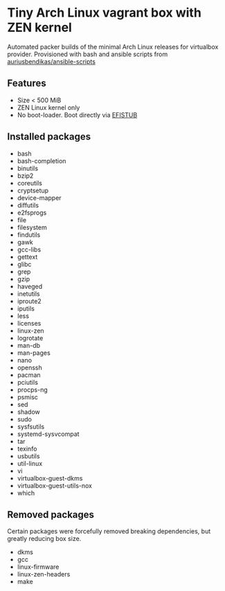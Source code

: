 # Tiny Arch Linux vagrant box with ZEN kernel

Automated packer builds of the minimal Arch Linux releases for virtualbox provider. Provisioned with bash and ansible scripts from [auriusbendikas/ansible-scripts](https://github.com/auriusbendikas/ansible-scripts)

## Features

* Size < 500 MiB
* ZEN Linux kernel only
* No boot-loader. Boot directly via [EFISTUB](https://wiki.archlinux.org/index.php/EFISTUB)

## Installed packages

* bash
* bash-completion
* binutils
* bzip2
* coreutils
* cryptsetup
* device-mapper
* diffutils
* e2fsprogs
* file
* filesystem
* findutils
* gawk
* gcc-libs
* gettext
* glibc
* grep
* gzip
* haveged
* inetutils
* iproute2
* iputils
* less
* licenses
* linux-zen
* logrotate
* man-db
* man-pages
* nano
* openssh
* pacman
* pciutils
* procps-ng
* psmisc
* sed
* shadow
* sudo
* sysfsutils
* systemd-sysvcompat
* tar
* texinfo
* usbutils
* util-linux
* vi
* virtualbox-guest-dkms
* virtualbox-guest-utils-nox
* which

## Removed packages

Certain packages were forcefully removed breaking dependencies, but greatly reducing box size.

* dkms
* gcc
* linux-firmware
* linux-zen-headers
* make
